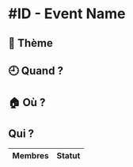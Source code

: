 # #ID - Event Name

## 💬 Thème


## 🕘 Quand ?

## 🏠 Où ?


## Qui ?

Membres | Statut |
--------|:------:|
